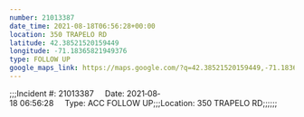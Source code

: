 ```yaml
---
number: 21013387
date_time: 2021-08-18T06:56:28+00:00
location: 350 TRAPELO RD
latitude: 42.38521520159449
longitude: -71.18365821949376
type: FOLLOW UP
google_maps_link: https://maps.google.com/?q=42.38521520159449,-71.18365821949376
---
```


;;;Incident #: 21013387     Date: 2021‐08‐18 06:56:28     Type: ACC FOLLOW UP;;;Location: 350 TRAPELO RD;;;;;;
